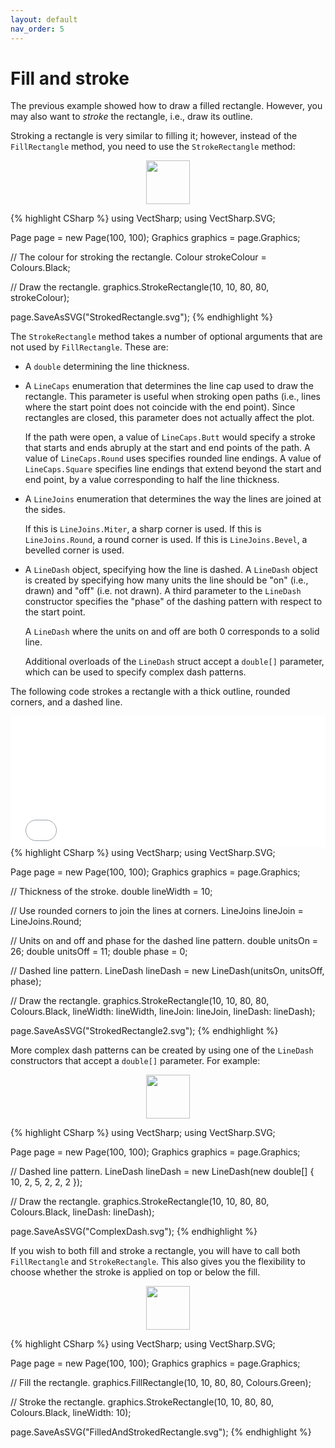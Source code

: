 ```yaml
---
layout: default
nav_order: 5
---
```


# Fill and stroke

The previous example showed how to draw a filled rectangle. However, you may also want to _stroke_ the rectangle, i.e., draw its outline.

Stroking a rectangle is very similar to filling it; however, instead of the `FillRectangle` method, you need to use the `StrokeRectangle` method:

<div class="code-example">
    <p style="text-align: center">
        <img src="assets/tutorials/StrokedRectangle.svg" style="height: 5em" />
    </p>
</div>
{% highlight CSharp %}
using VectSharp;
using VectSharp.SVG;

Page page = new Page(100, 100);
Graphics graphics = page.Graphics;

// The colour for stroking the rectangle.
Colour strokeColour = Colours.Black;

// Draw the rectangle.
graphics.StrokeRectangle(10, 10, 80, 80, strokeColour);

page.SaveAsSVG("StrokedRectangle.svg");
{% endhighlight %}

The `StrokeRectangle` method takes a number of optional arguments that are not used by `FillRectangle`. These are:

* A `double` determining the line thickness.

* A `LineCaps` enumeration that determines the line cap used to draw the rectangle. This parameter is useful when stroking open paths (i.e., lines where the start point does not coincide with the end point). Since rectangles are closed, this parameter does not actually affect the plot.

    If the path were open, a value of `LineCaps.Butt` would specify a stroke that starts and ends abruply at the start and end points of the path. A value of `LineCaps.Round` uses specifies rounded line endings. A value of `LineCaps.Square` specifies line endings that extend beyond the start and end point, by a value corresponding to half the line thickness.

* A `LineJoins` enumeration that determines the way the lines are joined at the sides.

    If this is `LineJoins.Miter`, a sharp corner is used. If this is `LineJoins.Round`, a round corner is used. If this is `LineJoins.Bevel`, a bevelled corner is used.

* A `LineDash` object, specifying how the line is dashed.
    A `LineDash` object is created by specifying how many units the line should be "on" (i.e., drawn) and "off" (i.e. not drawn). A third parameter to the `LineDash` constructor specifies the "phase" of the dashing pattern with respect to the start point.
    
    A `LineDash` where the units on and off are both 0 corresponds to a solid line.

    Additional overloads of the `LineDash` struct accept a `double[]` parameter, which can be used to specify complex dash patterns.

The following code strokes a rectangle with a thick outline, rounded corners, and a dashed line.

<div class="code-example">
    <iframe src="Blazor?strokedRectangle" style="width: 100%; height: 15em; border: 0px solid black"></iframe>
</div>
{% highlight CSharp %}
using VectSharp;
using VectSharp.SVG;

Page page = new Page(100, 100);
Graphics graphics = page.Graphics;

// Thickness of the stroke.
double lineWidth = 10;

// Use rounded corners to join the lines at corners.
LineJoins lineJoin = LineJoins.Round;

// Units on and off and phase for the dashed line pattern.
double unitsOn = 26;
double unitsOff = 11;
double phase = 0;

// Dashed line pattern.
LineDash lineDash = new LineDash(unitsOn, unitsOff, phase);

// Draw the rectangle.
graphics.StrokeRectangle(10, 10, 80, 80, Colours.Black, lineWidth: lineWidth, lineJoin: lineJoin,
    lineDash: lineDash);

page.SaveAsSVG("StrokedRectangle2.svg");
{% endhighlight %}

More complex dash patterns can be created by using one of the `LineDash` constructors that accept a `double[]` parameter. For example:

<div class="code-example">
    <p style="text-align: center">
        <img src="assets/tutorials/ComplexDash.svg" style="height: 5em" />
    </p>
</div>
{% highlight CSharp %}
using VectSharp;
using VectSharp.SVG;

Page page = new Page(100, 100);
Graphics graphics = page.Graphics;

// Dashed line pattern.
LineDash lineDash = new LineDash(new double[] { 10, 2, 5, 2, 2, 2 });

// Draw the rectangle.
graphics.StrokeRectangle(10, 10, 80, 80, Colours.Black, lineDash: lineDash);

page.SaveAsSVG("ComplexDash.svg");
{% endhighlight %}

If you wish to both fill and stroke a rectangle, you will have to call both `FillRectangle` and `StrokeRectangle`. This also gives you the flexibility to choose whether the stroke is applied on top or below the fill.

<div class="code-example">
    <p style="text-align: center">
        <img src="assets/tutorials/FilledAndStrokedRectangle.svg" style="height: 5em" />
    </p>
</div>
{% highlight CSharp %}
using VectSharp;
using VectSharp.SVG;

Page page = new Page(100, 100);
Graphics graphics = page.Graphics;

// Fill the rectangle.
graphics.FillRectangle(10, 10, 80, 80, Colours.Green);

// Stroke the rectangle.
graphics.StrokeRectangle(10, 10, 80, 80, Colours.Black, lineWidth: 10);

page.SaveAsSVG("FilledAndStrokedRectangle.svg");
{% endhighlight %}
